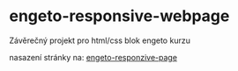 # engeto-responsive-webpage

Závěrečný projekt pro html/css blok engeto kurzu

nasazení stránky na: [engeto-responzive-page](https://pjavorek89.github.io/engeto-responsive-webpage/)
